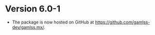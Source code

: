# Version 6.0-1

* The package is now hosted on GitHub at
  <https://github.com/gamlss-dev/gamlss.mx/>.
